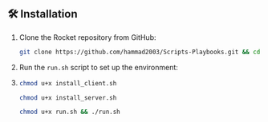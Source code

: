## 🛠️ Installation
1. Clone the Rocket repository from GitHub:
    ```bash
    git clone https://github.com/hammad2003/Scripts-Playbooks.git && cd Scripts-Playbooks
    ```
2. Run the `run.sh` script to set up the environment:
3. 
    ```bash
    chmod u+x install_client.sh
    ```
    ```bash
    chmod u+x install_server.sh
    ```
    ```bash
    chmod u+x run.sh && ./run.sh
    ```
